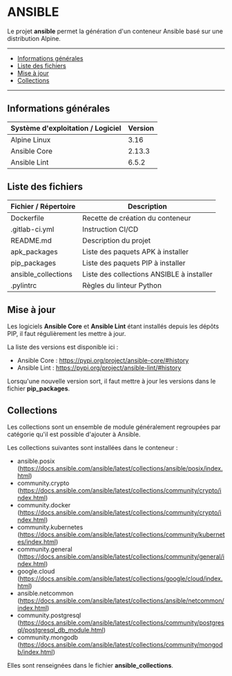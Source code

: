 # ANSIBLE

Le projet **ansible** permet la génération d'un conteneur Ansible basé sur une distribution Alpine.

---

- [Informations générales](#informations-générales)
- [Liste des fichiers](#liste-des-fichiers)
- [Mise à jour](#mise-à-jour)
- [Collections](#collections)

---

## Informations générales

| Système d'exploitation / Logiciel | Version |
| ------ | ------ |
| Alpine Linux | 3.16 |
| Ansible Core | 2.13.3 |
| Ansible Lint | 6.5.2 |

## Liste des fichiers

| Fichier / Répertoire | Description |
| ------ | ------ |
| Dockerfile | Recette de création du conteneur |
| .gitlab-ci.yml | Instruction CI/CD |
| README.md | Description du projet |
| apk_packages | Liste des paquets APK à installer |
| pip_packages | Liste des paquets PIP à installer |
| ansible_collections | Liste des collections ANSIBLE à installer |
| .pylintrc | Règles du linteur Python |

## Mise à jour

Les logiciels **Ansible Core** et **Ansible Lint** étant installés depuis les dépôts PIP, il faut régulièrement les mettre à jour.

La liste des versions est disponible ici :

- Ansible Core : https://pypi.org/project/ansible-core/#history
- Ansible Lint : https://pypi.org/project/ansible-lint/#history

Lorsqu'une nouvelle version sort, il faut mettre à jour les versions dans le fichier **pip_packages**.

## Collections

Les collections sont un ensemble de module généralement regroupées par catégorie qu'il est possible d'ajouter à Ansible.

Les collections suivantes sont installées dans le conteneur :

- ansible.posix (https://docs.ansible.com/ansible/latest/collections/ansible/posix/index.html)
- community.crypto (https://docs.ansible.com/ansible/latest/collections/community/crypto/index.html)
- community.docker (https://docs.ansible.com/ansible/latest/collections/community/crypto/index.html)
- community.kubernetes (https://docs.ansible.com/ansible/latest/collections/community/kubernetes/index.html)
- community.general (https://docs.ansible.com/ansible/latest/collections/community/general/index.html)
- google.cloud (https://docs.ansible.com/ansible/latest/collections/google/cloud/index.html)
- ansible.netcommon (https://docs.ansible.com/ansible/latest/collections/ansible/netcommon/index.html)
- community.postgresql (https://docs.ansible.com/ansible/latest/collections/community/postgresql/postgresql_db_module.html)
- community.mongodb (https://docs.ansible.com/ansible/latest/collections/community/mongodb/index.html)

Elles sont renseignées dans le fichier **ansible_collections**.
